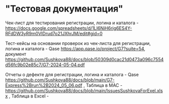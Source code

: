 # "Тестовая документация" 
Чек-лист для тестирования регистрации, логина и каталога - https://docs.google.com/spreadsheets/d/1LI6NiH6rig6ES4Y-RFdDW3yR9m0VIDrud7o21JXhrJM/edit#gid=0 

Тест-кейсы на основании проверок из чек-листа для регистрации, логина и каталога - Qase https://app.qase.io/project/G7?suite=54, документ https://github.com/Sushkova88/docs/blob/50309d0cac21d0473a096c7554d56fc9b02e85c7/G7-2024-05-04.pdf

Отчеты о дефекте для регистрации, логина и каталога - Qase https://github.com/Sushkova88/docs/blob/main/G7-Express%2Brun%2B2024_05_06.pdf , Таблица в MAC - https://github.com/Sushkova88/docs/blob/main/IssuesSushkovaForExel.xlsx , Таблица в Excel - 
